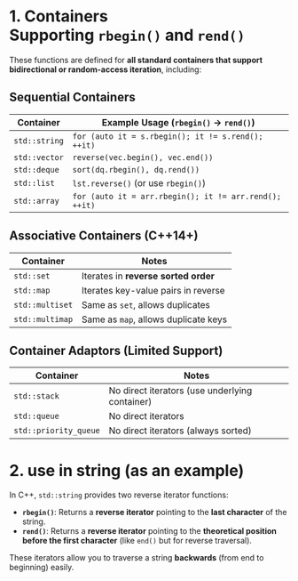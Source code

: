 # **1. Containers Supporting `rbegin()` and `rend()`**

These functions are defined for **all standard containers that support bidirectional or random-access iteration**, including:

## **Sequential Containers**

| Container     | Example Usage (`rbegin()` → `rend()`)                  |
| ------------- | ------------------------------------------------------ |
| `std::string` | `for (auto it = s.rbegin(); it != s.rend(); ++it)`     |
| `std::vector` | `reverse(vec.begin(), vec.end())`                      |
| `std::deque`  | `sort(dq.rbegin(), dq.rend())`                         |
| `std::list`   | `lst.reverse()` (or use `rbegin()`)                    |
| `std::array`  | `for (auto it = arr.rbegin(); it != arr.rend(); ++it)` |

## **Associative Containers (C++14+)**

| Container       | Notes                                |
| --------------- | ------------------------------------ |
| `std::set`      | Iterates in **reverse sorted order** |
| `std::map`      | Iterates key-value pairs in reverse  |
| `std::multiset` | Same as `set`, allows duplicates     |
| `std::multimap` | Same as `map`, allows duplicate keys |

## **Container Adaptors (Limited Support)**

| Container             | Notes                                          |
| --------------------- | ---------------------------------------------- |
| `std::stack`          | No direct iterators (use underlying container) |
| `std::queue`          | No direct iterators                            |
| `std::priority_queue` | No direct iterators (always sorted)            |
# 2. use in string (as an example)
In C++, `std::string` provides two reverse iterator functions:
- **`rbegin()`**: Returns a **reverse iterator** pointing to the **last character** of the string.
- **`rend()`**: Returns a **reverse iterator** pointing to the **theoretical position before the first character** (like `end()` but for reverse traversal).

These iterators allow you to traverse a string **backwards** (from end to beginning) easily.